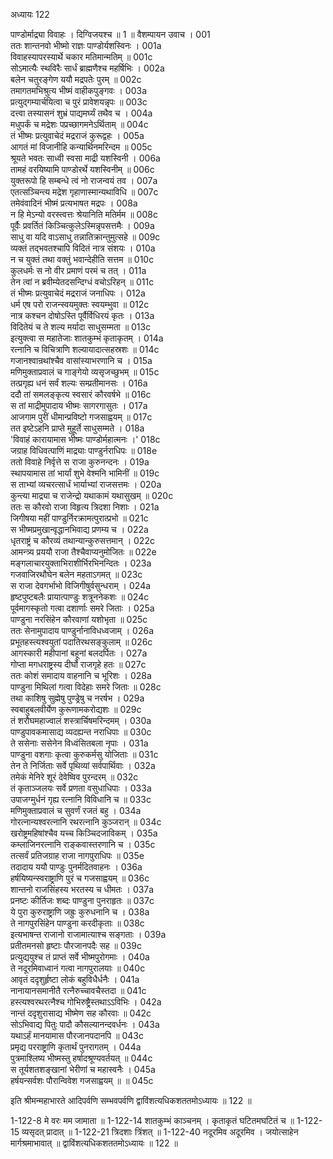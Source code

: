 अध्यायः 122

पाण्डोर्माद्र्या विवाहः । दिग्विजयश्च ॥ 1 ॥
वैशम्पायन उवाच ।	001  
ततः शान्तनवो भीष्मो राज्ञः पाण्डोर्यशस्विनः ।	001a  
विवाहस्यापरस्यार्थे चकार मतिमान्मतिम् ॥	001c  
सोऽमात्यैः स्थविरैः सार्धं ब्राह्मणैश्च महर्षिभिः ।	002a  
बलेन चतुरङ्गेण ययौ मद्रपतेः पुरम् ॥	002c  
तमागतमभिश्रुत्य भीष्मं वाहीकपुङ्गवः ।	003a  
प्रत्युद्गम्यार्चयित्वा च पुरं प्रावेशयन्नृपः ॥	003c  
दत्त्वा तस्यासनं शुभ्रं पाद्यमर्घ्यं तथैव च ।	004a  
मधुपर्कं च मद्रेशः पप्रच्छागमनेऽर्थिताम् ॥	004c  
तं भीष्मः प्रत्युवाचेदं मद्रराजं कुरूद्वहः ।	005a  
आगतं मां विजानीहि कन्यार्थिनमरिन्दम ॥	005c  
श्रूयते भवतः साध्वी स्वसा माद्री यशस्विनी ।	006a  
तामहं वरयिष्यामि पाण्डोरर्थे यशस्विनीम् ॥	006c  
युक्तरूपो हि सम्बन्धे त्वं नो राजन्वयं तव ।	007a  
एतत्सञ्चिन्त्य मद्रेश गृहाणास्मान्यथाविधि ॥	007c  
तमेवंवादिनं भीष्मं प्रत्यभाषत मद्रपः ।	008a  
न हि मेऽन्यो वरस्त्वत्तः श्रेयानिति मतिर्मम ॥	008c  
पूर्वैः प्रवर्तितं किञ्चित्कुलेऽस्मिन्नृपसत्तमैः ।	009a  
साधु वा यदि वाऽसाधु तन्नातिक्रान्तुमुत्सहे ॥	009c  
व्यक्तं तद्भवतश्चापि विदितं नात्र संशयः ।	010a  
न च युक्तं तथा वक्तुं भवान्देहीति सत्तम ॥	010c  
कुलधर्मः स नो वीर प्रमाणं परमं च तत् ।	011a  
तेन त्वां न ब्रवीम्येतदसन्दिग्धं वचोऽरिहन् ॥	011c  
तं भीष्मः प्रत्युवाचेदं मद्रराजं जनाधिपः ।	012a  
धर्म एष परो राजन्स्वयमुक्तः स्वयम्भुवा ॥	012c  
नात्र कश्चन दोषोऽस्ति पूर्वैर्विधिरयं कृतः ।	013a  
विदितेयं च ते शल्य मर्यादा साधुसम्मता ॥	013c  
इत्युक्त्वा स महातेजाः शातकुम्भं कृताकृतम् ।	014a  
रत्नानि च विचित्राणि शल्यायादात्सहस्रशः ॥	014c  
गजानश्वान्रथांश्चैव वासांस्याभरणानि च ।	015a  
मणिमुक्ताप्रवालं च गाङ्गेयो व्यसृजच्छुभम् ॥	015c  
तत्प्रगृह्य धनं सर्वं शल्यः सम्प्रतीमानसः ।	016a  
ददौ तां समलङ्कृत्य स्वसारं कौरवर्षभे ॥	016c  
स तां माद्रीमुपादाय भीष्मः सागरगासुतः ।	017a  
आजगाम पुरीं धीमान्प्रविष्टो गजसाह्वयम् ॥	017c  
तत इष्टेऽहनि प्राप्ते मुहूर्ते साधुसम्मते ।	018a  
\'विवाहं कारायामास भीष्मः पाण्डोर्महात्मनः ।\'	018c  
जग्राह विधिवत्पाणिं माद्र्याः पाण्डुर्नराधिपः ॥	018e  
ततो विवाहे निर्वृत्ते स राजा कुरुनन्दनः ।	019a  
स्थापयामास तां भार्यां शुभे वेश्मनि भामिनीं ॥	019c  
स ताभ्यां व्यचरत्सार्धं भार्याभ्यां राजसत्तमः ।	020a  
कुन्त्या माद्र्या च राजेन्द्रो यथाकामं यथासुखम् ॥	020c  
ततः स कौरवो राजा विहृत्य त्रिदशा निशाः ।	021a  
जिगीषया महीं पाण्डुर्निरक्रामत्पुरात्प्रभो ॥	021c  
स भीष्मप्रमुखान्वृद्धानभिवाद्य प्रणम्य च ।	022a  
धृतराष्ट्रं च कौरव्यं तथान्यान्कुरुसत्तमान् ।	022c  
आमन्त्र्य प्रययौ राजा तैश्चैवाप्यनुमोजितः ॥	022e  
मङ्गलाचारयुक्ताभिराशीर्भिरभिनन्दितः ।	023a  
गजवाजिरथौघेन बलेन महताऽगमत् ॥	023c  
स राजा देवगर्भाभो विजिगीषुर्वसुन्धराम् ।	024a  
हृष्टपुष्टबलैः प्रायात्पाण्डुः शत्रूननेकशः ॥	024c  
पूर्वमागस्कृतो गत्वा दशार्णाः समरे जिताः ।	025a  
पाण्डुना नरसिंहेन कौरवाणां यशोभृता ॥	025c  
ततः सेनामुपादाय पाण्डुर्नानाविधध्वजाम् ।	026a  
प्रभूतहस्त्यश्वयुतां पदातिरथसङ्कुलाम् ॥	026c  
आगस्कारी महीपानां बहूनां बलदर्पितः ।	027a  
गोप्ता मगधराष्ट्रस्य दीर्घो राजगृहे हतः ॥	027c  
ततः कोशं समादाय वाहनानि च भूरिशः ।	028a  
पाण्डुना मिथिलां गत्वा विदेहाः समरे जिताः ॥	028c  
तथा काशिषु सुह्मेषु पुण्ड्रेषु च नरर्षभ ।	029a  
स्वबाहुबलवीर्येण कुरूणामकरोद्यशः ॥	029c  
तं शरौघमहाज्वालं शस्त्रार्चिषमरिन्दमम् ।	030a  
पाण्डुपावकमासाद्य व्यदह्यन्त नराधिपाः ॥	030c  
ते ससेनाः ससेनेन विध्वंसितबला नृपाः ।	031a  
पाण्डुना वशगाः कृत्वा कुरुकर्मसु योजिताः ॥	031c  
तेन ते निर्जिताः सर्वे पृथिव्यां सर्वपार्थिवाः ।	032a  
तमेकं मेनिरे शूरं देवेष्विव पुरन्दरम् ॥	032c  
तं कृताञ्जलयः सर्वे प्रणता वसुधाधिपाः ।	033a  
उपाजग्मुर्धनं गृह्य रत्नानि विविधानि च ॥	033c  
मणिमुक्ताप्रवालं च सुवर्णं रजतं बहु ।	034a  
गोरत्नान्यश्वरत्नानि रथरत्नानि कुञ्जरान् ॥	034c  
खरोष्ट्रमहिषांश्चैव यच्च किञ्चिदजाविकम् ।	035a  
कम्लाजिनरत्नानि राङ्कवास्तरणानि च ।	035c  
तत्सर्वं प्रतिजग्राह राजा नागपुराधिपः ॥	035e  
तदादाय ययौ पाण्डुः पुनर्मदितवाहनः ।	036a  
हर्षयिष्यन्स्वराष्ट्राणि पुरं च गजसाह्वयम् ॥	036c  
शान्तनो राजसिंहस्य भरतस्य च धीमतः ।	037a  
प्रनष्टः कीर्तिजः शब्दः पाण्डुना पुनराहृतः ॥	037c  
ये पुरा कुरुराष्ट्राणि जह्रुः कुरुधनानि च ।	038a  
ते नागपुरसिंहेन पाण्डुना करदीकृताः ॥	038c  
इत्यभाषन्त राजानो राजामात्याश्च सङ्गताः ।	039a  
प्रतीतमनसो हृष्टाः पौरजानपदैः सह ॥	039c  
प्रत्युद्ययुश्च तं प्राप्तं सर्वे भीष्मपुरोगमाः ।	040a  
ते नदूरमिवाध्वानं गत्वा नागपुरालयाः ॥	040c  
आवृतं ददृशुर्हृष्टा लोकं बहुविधैर्धनैः ।	041a  
नानायानसमानीतै रत्नैरुच्चावचैस्तदा ॥	041c  
हस्त्यश्वरथरत्नैश्च गोभिरुष्ट्रैस्तथाऽऽविभिः ।	042a  
नान्तं ददृशुरासाद्य भीष्मेण सह कौरवाः ॥	042c  
सोऽभिवाद्य पितुः पादौ कौसल्यानन्दवर्धनः ।	043a  
यथाऽर्हं मानयामास पौरजानपदानपि ॥	043c  
प्रमृद्य परराष्ट्राणि कृतार्थं पुनरागतम् ।	044a  
पुत्रमाश्लिष्य भीष्मस्तु हर्षादश्रूण्यवर्तयत् ॥	044c  
स तूर्यशतशङ्खानां भेरीणां च महास्वनैः ।	045a  
हर्षयन्सर्वशः पौरान्विवेश गजसाह्वयम् ॥ ॥	045c  

इति श्रीमन्महाभारते आदिपर्वणि सम्भवपर्वणि द्वाविंशत्यधिकशततमोऽध्यायः ॥ 122 ॥

1-122-8 मे वरः मम जामाता ॥ 1-122-14 शातकुम्भं काञ्चनम् । कृताकृतं घटितमघटितं च ॥ 1-122-15 व्यसृदत् प्रादात् ॥ 1-122-21 त्रिदशाः त्रिंशत् ॥ 1-122-40 नदूरमिव अदूरमिव । जयोत्साहेन मार्गश्रमाभावात् ॥ द्वाविंशत्यधिकशततमोऽध्यायः ॥ 122 ॥
